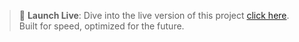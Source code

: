> 🚀 **Launch Live**: Dive into the live version of this project [click here](https://golden-kitsune-799761.netlify.app/).
>  Built for speed, optimized for the future.
